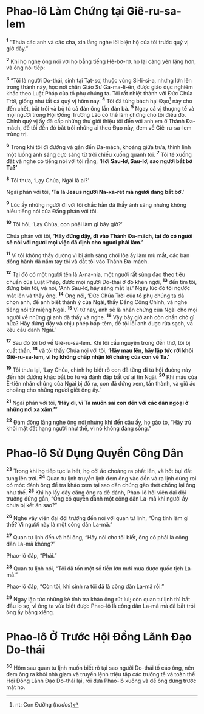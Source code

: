 # Phao-lô Làm Chứng tại Giê-ru-sa-lem

<sup><b>1</b></sup> “Thưa các anh và các cha, xin lắng nghe lời biện hộ của tôi trước quý vị giờ đây.”

<sup><b>2</b></sup> Khi họ nghe ông nói với họ bằng tiếng Hê-bơ-rơ, họ lại càng yên lặng hơn, và ông nói tiếp:

<sup><b>3</b></sup> “Tôi là người Do-thái, sinh tại Tạt-sơ, thuộc vùng Si-li-si-a, nhưng lớn lên trong thành này, học nơi chân Giáo Sư Ga-ma-li-ên, được giáo dục nghiêm khắc theo Luật Pháp của tổ phụ chúng ta. Tôi rất nhiệt thành với Ðức Chúa Trời, giống như tất cả quý vị hôm nay. <sup><b>4</b></sup> Tôi đã từng bách hại Ðạo[^1-8e580dca-7d7c-4386-8d12-dd6562280e40] này cho đến chết, bắt trói và bỏ tù cả đàn ông lẫn đàn bà. <sup><b>5</b></sup> Ngay cả vị thượng tế và mọi người trong Hội Ðồng Trưởng Lão có thể làm chứng cho tôi điều đó. Chính quý vị ấy đã cấp những thư giới thiệu tôi đến với anh em ở Thành Ða-mách, để tôi đến đó bắt trói những ai theo Ðạo này, đem về Giê-ru-sa-lem trừng trị.

<sup><b>6</b></sup> Trong khi tôi đi đường và gần đến Ða-mách, khoảng giữa trưa, thình lình một luồng ánh sáng cực sáng từ trời chiếu xuống quanh tôi. <sup><b>7</b></sup> Tôi té xuống đất và nghe có tiếng nói với tôi rằng, **‘Hỡi Sau-lơ, Sau-lơ, sao ngươi bắt bớ Ta?’**

<sup><b>8</b></sup> Tôi thưa, ‘Lạy Chúa, Ngài là ai?’

Ngài phán với tôi, **‘Ta là Jesus người Na-xa-rét mà ngươi đang bắt bớ.’**

<sup><b>9</b></sup> Lúc ấy những người đi với tôi chắc hẳn đã thấy ánh sáng nhưng không hiểu tiếng nói của Ðấng phán với tôi.

<sup><b>10</b></sup> Tôi hỏi, ‘Lạy Chúa, con phải làm gì bây giờ?’

Chúa phán với tôi, **‘Hãy đứng dậy, đi vào Thành Ða-mách, tại đó có người sẽ nói với ngươi mọi việc đã định cho ngươi phải làm.’**

<sup><b>11</b></sup> Vì tôi không thấy đường vì bị ánh sáng chói lòa ấy làm mù mắt, các bạn đồng hành đã nắm tay tôi và dắt tôi vào Thành Ða-mách.

<sup><b>12</b></sup> Tại đó có một người tên là A-na-nia, một người rất sùng đạo theo tiêu chuẩn của Luật Pháp, được mọi người Do-thái ở đó khen ngợi, <sup><b>13</b></sup> đến tìm tôi, đứng bên tôi, và nói, ‘Anh Sau-lơ, hãy sáng mắt lại.’ Ngay lúc đó tôi ngước mắt lên và thấy ông. <sup><b>14</b></sup> Ông nói, ‘Ðức Chúa Trời của tổ phụ chúng ta đã chọn anh, để anh biết thánh ý của Ngài, thấy Ðấng Công Chính, và nghe tiếng nói từ miệng Ngài. <sup><b>15</b></sup> Vì từ nay, anh sẽ là nhân chứng của Ngài cho mọi người về những gì anh đã thấy và nghe. <sup><b>16</b></sup> Vậy bây giờ anh còn chần chờ gì nữa? Hãy đứng dậy và chịu phép báp-têm, để tội lỗi anh được rửa sạch, và kêu cầu danh Ngài.’

<sup><b>17</b></sup> Sau đó tôi trở về Giê-ru-sa-lem. Khi tôi cầu nguyện trong đền thờ, tôi bị xuất thần, <sup><b>18</b></sup> và tôi thấy Chúa nói với tôi, **‘Hãy mau lên, hãy lập tức rời khỏi Giê-ru-sa-lem, vì họ không chấp nhận lời chứng của con về Ta.’**

<sup><b>19</b></sup> Tôi thưa lại, ‘Lạy Chúa, chính họ biết rõ con đã từng đi từ hội đường này đến hội đường khác bắt bỏ tù và đánh đập bất cứ ai tin Ngài. <sup><b>20</b></sup> Khi máu của Ê-tiên nhân chứng của Ngài bị đổ ra, con đã đứng xem, tán thành, và giữ áo choàng cho những người giết ông ấy.’

<sup><b>21</b></sup> Ngài phán với tôi, **‘Hãy đi, vì Ta muốn sai con đến với các dân ngoại ở những nơi xa xăm.’**”

<sup><b>22</b></sup> Ðám đông lắng nghe ông nói nhưng khi đến câu ấy, họ gào to, “Hãy trừ khỏi mặt đất hạng người như thế, vì nó không đáng sống.”

# Phao-lô Sử Dụng Quyền Công Dân

<sup><b>23</b></sup> Trong khi họ tiếp tục la hét, họ cởi áo choàng ra phất lên, và hốt bụi đất tung lên trời. <sup><b>24</b></sup> Quan tư lịnh truyền lịnh đem ông vào đồn và ra lịnh dùng roi có móc đánh ông để tra khảo xem tại sao dân chúng gào thét chống lại ông như thế. <sup><b>25</b></sup> Khi họ lấy dây căng ông ra để đánh, Phao-lô hỏi viên đại đội trưởng đứng gần, “Ông có quyền đánh một công dân La-mã khi người ấy chưa bị kết án sao?”

<sup><b>26</b></sup> Nghe vậy viên đại đội trưởng đến nói với quan tư lịnh, “Ông tính làm gì thế? Vì người này là một công dân La-mã.”

<sup><b>27</b></sup> Quan tư lịnh đến và hỏi ông, “Hãy nói cho tôi biết, ông có phải là công dân La-mã không?”

Phao-lô đáp, “Phải.”

<sup><b>28</b></sup> Quan tư lịnh nói, “Tôi đã tốn một số tiền lớn mới mua được quốc tịch La-mã.”

Phao-lô đáp, “Còn tôi, khi sinh ra tôi đã là công dân La-mã rồi.”

<sup><b>29</b></sup> Ngay lập tức những kẻ tính tra khảo ông rút lui; còn quan tư lịnh thì bắt đầu lo sợ, vì ông ta vừa biết được Phao-lô là công dân La-mã mà đã bắt trói ông ấy bằng xiềng.

# Phao-lô Ở Trước Hội Ðồng Lãnh Ðạo Do-thái

<sup><b>30</b></sup> Hôm sau quan tư lịnh muốn biết rõ tại sao người Do-thái tố cáo ông, nên đem ông ra khỏi nhà giam và truyền lệnh triệu tập các trưởng tế và toàn thể Hội Ðồng Lãnh Ðạo Do-thái lại, rồi đưa Phao-lô xuống và để ông đứng trước mặt họ.

[^1-8e580dca-7d7c-4386-8d12-dd6562280e40]: nt: Con Ðường (_hodos_)
